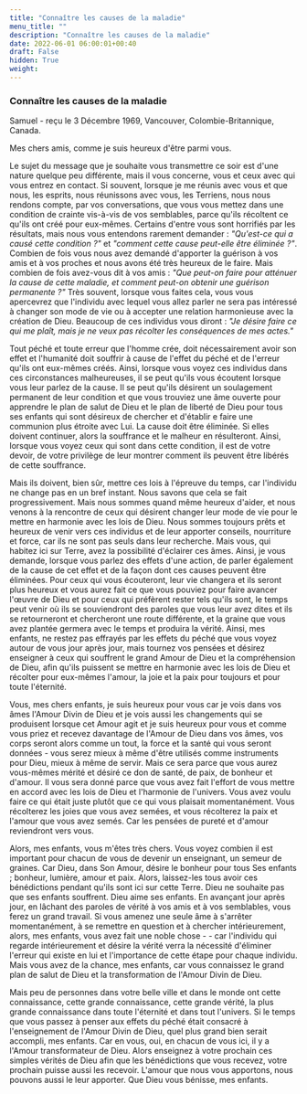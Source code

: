 ```yaml
---
title: "Connaître les causes de la maladie"
menu_title: ""
description: "Connaître les causes de la maladie"
date: 2022-06-01 06:00:01+00:40
draft: False
hidden: True
weight:
---
```

### Connaître les causes de la maladie

Samuel - reçu le 3 Décembre 1969, Vancouver, Colombie-Britannique, Canada.

Mes chers amis, comme je suis heureux d'être parmi vous.

Le sujet du message que je souhaite vous transmettre ce soir est d'une nature quelque peu différente, mais il vous concerne, vous et ceux avec qui vous entrez en contact. Si souvent, lorsque je me réunis avec vous et que nous, les esprits, nous réunissons avec vous, les Terriens, nous nous rendons compte, par vos conversations, que vous vous mettez dans une condition de crainte vis-à-vis de vos semblables, parce qu'ils récoltent ce qu'ils ont créé pour eux-mêmes. Certains d'entre vous sont horrifiés par les résultats, mais nous vous entendons rarement demander : *"Qu'est-ce qui a causé cette condition ?"* et *"comment cette cause peut-elle être éliminée ?"*. Combien de fois vous nous avez demandé d'apporter la guérison à vos amis et à vos proches et nous avons été très heureux de le faire. Mais combien de fois avez-vous dit à vos amis : *"Que peut-on faire pour atténuer la cause de cette maladie, et comment peut-on obtenir une guérison permanente ?"* Très souvent, lorsque vous faites cela, vous vous apercevrez que l'individu avec lequel vous allez parler ne sera pas intéressé à changer son mode de vie ou à accepter une relation harmonieuse avec la création de Dieu. Beaucoup de ces individus vous diront : *"Je désire faire ce qui me plaît, mais je ne veux pas récolter les conséquences de mes actes."*

Tout péché et toute erreur que l'homme crée, doit nécessairement avoir son effet et l'humanité doit souffrir à cause de l'effet du péché et de l'erreur qu'ils ont eux-mêmes créés. Ainsi, lorsque vous voyez ces individus dans ces circonstances malheureuses, il se peut qu'ils vous écoutent lorsque vous leur parlez de la cause. Il se peut qu'ils désirent un soulagement permanent de leur condition et que vous trouviez une âme ouverte pour apprendre le plan de salut de Dieu et le plan de liberté de Dieu pour tous ses enfants qui sont désireux de chercher et d'établir e faire une communion plus étroite avec Lui. La cause doit être éliminée. Si elles doivent continuer, alors la souffrance et le malheur en résulteront. Ainsi, lorsque vous voyez ceux qui sont dans cette condition, il est de votre devoir, de votre privilège de leur montrer comment ils peuvent être libérés de cette souffrance.

Mais ils doivent, bien sûr, mettre ces lois à l'épreuve du temps, car l'individu ne change pas en un bref instant. Nous savons que cela se fait progressivement. Mais nous sommes quand même heureux d'aider, et nous venons à la rencontre de ceux qui désirent changer leur mode de vie pour le mettre en harmonie avec les lois de Dieu. Nous sommes toujours prêts et heureux de venir vers ces individus et de leur apporter conseils, nourriture et force, car ils ne sont pas seuls dans leur recherche. Mais vous, qui habitez ici sur Terre, avez la possibilité d'éclairer ces âmes. Ainsi, je vous demande, lorsque vous parlez des effets d'une action, de parler également de la cause de cet effet et de la façon dont ces causes peuvent être éliminées. Pour ceux qui vous écouteront, leur vie changera et ils seront plus heureux et vous aurez fait ce que vous pouviez pour faire avancer l'œuvre de Dieu et pour ceux qui préfèrent rester tels qu'ils sont, le temps peut venir où ils se souviendront des paroles que vous leur avez dites et ils se retourneront et chercheront une route différente, et la graine que vous avez plantée germera avec le temps et produira la vérité. Ainsi, mes enfants, ne restez pas effrayés par les effets du péché que vous voyez autour de vous jour après jour, mais tournez vos pensées et désirez enseigner à ceux qui souffrent le grand Amour de Dieu et la compréhension de Dieu, afin qu'ils puissent se mettre en harmonie avec les lois de Dieu et récolter pour eux-mêmes l'amour, la joie et la paix pour toujours et pour toute l'éternité.

Vous, mes chers enfants, je suis heureux pour vous car je vois dans vos âmes l'Amour Divin de Dieu et je vois aussi les changements qui se produisent lorsque cet Amour agit et je suis heureux pour vous et comme vous priez et recevez davantage de l'Amour de Dieu dans vos âmes, vos corps seront alors comme un tout, la force et la santé qui vous seront données - vous serez mieux à même d'être utilisés comme instruments pour Dieu, mieux à même de servir. Mais ce sera parce que vous aurez vous-mêmes mérité et désiré ce don de santé, de paix, de bonheur et d'amour. Il vous sera donné parce que vous avez fait l'effort de vous mettre en accord avec les lois de Dieu et l'harmonie de l'univers. Vous avez voulu faire ce qui était juste plutôt que ce qui vous plaisait momentanément. Vous récolterez les joies que vous avez semées, et vous récolterez la paix et l'amour que vous avez semés. Car les pensées de pureté et d'amour reviendront vers vous.

Alors, mes enfants, vous m'êtes très chers. Vous voyez combien il est important pour chacun de vous de devenir un enseignant, un semeur de graines. Car Dieu, dans Son Amour, désire le bonheur pour tous Ses enfants ; bonheur, lumière, amour et paix. Alors, laissez-les tous avoir ces bénédictions pendant qu'ils sont ici sur cette Terre. Dieu ne souhaite pas que ses enfants souffrent. Dieu aime ses enfants. En avançant jour après jour, en lâchant des paroles de vérité à vos amis et à vos semblables, vous ferez un grand travail. Si vous amenez une seule âme à s'arrêter momentanément, à se remettre en question et à chercher intérieurement, alors, mes enfants, vous avez fait une noble chose - - car l'individu qui regarde intérieurement et désire la vérité verra la nécessité d'éliminer l'erreur qui existe en lui et l'importance de cette étape pour chaque individu. Mais vous avez de la chance, mes enfants, car vous connaissez le grand plan de salut de Dieu et la transformation de l'Amour Divin de Dieu.

Mais peu de personnes dans votre belle ville et dans le monde ont cette connaissance, cette grande connaissance, cette grande vérité, la plus grande connaissance dans toute l'éternité et dans tout l'univers. Si le temps que vous passez à penser aux effets du péché était consacré à l'enseignement de l'Amour Divin de Dieu, quel plus grand bien serait accompli, mes enfants. Car en vous, oui, en chacun de vous ici, il y a l'Amour transformateur de Dieu. Alors enseignez à votre prochain ces simples vérités de Dieu afin que les bénédictions que vous recevez, votre prochain puisse aussi les recevoir. L'amour que nous vous apportons, nous pouvons aussi le leur apporter. Que Dieu vous bénisse, mes enfants.
